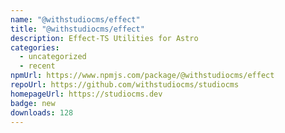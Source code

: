 ```yaml
---
name: "@withstudiocms/effect"
title: "@withstudiocms/effect"
description: Effect-TS Utilities for Astro
categories:
  - uncategorized
  - recent
npmUrl: https://www.npmjs.com/package/@withstudiocms/effect
repoUrl: https://github.com/withstudiocms/studiocms
homepageUrl: https://studiocms.dev
badge: new
downloads: 128
---
```

